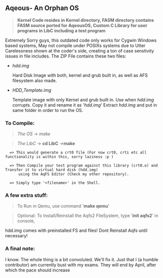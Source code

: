 ## Aqeous- An Orphan OS

>__Kernel Code resides in Kernel directory, FASM directory contains FASM source ported for AqeousOS, Custom C Library for user programs in LibC including a test program__

Extremely Sorry guys, this outdated code only works for Cygwin Windows based systems, May not compile under POSIXs systems due to Utter Carelessness shown at the coder's side, creating a ton of case senstivity issues in file includes.
The ZIP File contains these two files:  
* _hdd.img_  
  
  Hard Disk Image with both, kernel and grub built in, as well as AFS filesystem also made.
* _HDD_Template.img_

  Template image with only Kernel and grub built in. Use when _hdd.img_ corrupts. Copy it and rename it as '_hdd.img_'
  Extract _hdd.img_ and put in same folder in order to run the OS. 
### To Compile: 
>_The OS_ -> _make_

>_The LibC_ -> __cd LibC__
            ->__make__ 
               
      => This would generate a crt0 file (For now crt0, crti etc all functionality is within this, sorry laziness :p )
      
      => Then Compile your test program against this library (crt0.o) and Transfer it to virtual hard disk (hdd.img) 
          using the AqFS Editor (Check my other repository).
          
      => Simply type '<filename>' in the Shell.
       
### A few extra stuff:
> To Run in Qemu, use command '__make qemu__'

> Optional: To Install/Reinstall the Aqfs2 FileSystem, type '__init aqfs2__' in console, 

hdd.img comes with preinstalled FS and files! Dont Reinstall Aqfs until necessary! 

### A final note:
I know. The whole thing is a bit convoluted. We'll fix it. Just that I (a humble contributor) am currently bust with my exams. They will end by April, after which the pace should increase
